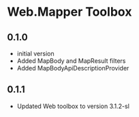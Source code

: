 # Web.Mapper Toolbox

## 0.1.0

- initial version
- Added MapBody and MapResult filters
- Added MapBodyApiDescriptionProvider

## 0.1.1

- Updated Web toolbox to version 3.1.2-sl
